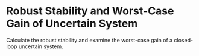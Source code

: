 # **Robust Stability and Worst-Case Gain of Uncertain System**

Calculate the robust stability and examine the worst-case gain of a closed-loop uncertain system.
